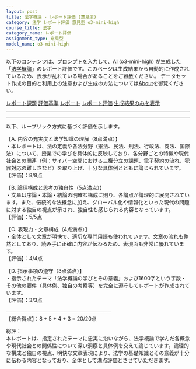 ```yaml
---
layout: post
title: 法学概論 - レポート評価 (意見型)
category: 法学 レポート評価 意見型 o3-mini-high
course_title: 法学
category_name: レポート評価
assignment_type: 意見型
model_name: o3-mini-high
---
```


以下のコンテンツは、[プロンプト](https://github.com/takedatoshiyuki/synthetic_assignments/tree/main/generated/法学/o3-mini-high/prompt_レポート評価-意見型.md)を入力して、AI (o3-mini-high) が生成した「[法学概論](/contents/法学/)」のレポート評価です。このページは生成結果から自動的に作成されているため、表示が乱れている場合があることをご容赦ください。
データセット作成の目的と利用上の注意および生成の方法については[About](/About)を御覧ください。

[レポート課題](../レポート課題-意見型)
[評価基準](../評価基準-意見型)
[レポート](../レポート-意見型)
[レポート評価](../レポート評価-意見型)
[生成結果のみを表示](https://github.com/takedatoshiyuki/synthetic_assignments/tree/main/generated/法学/o3-mini-high/レポート評価-意見型.md)
  

***
***
  
以下、ルーブリック方式に基づく評価を示します。

【A. 内容の充実度と法学知識の理解（8点満点）】  
・本レポートは、法の定義や各法分野（憲法、民法、刑法、行政法、商法、国際法）について、授業での学びを具体的に反映しており、各分野ごとの特徴や現代社会との関連（例：サイバー空間における三権分立の課題、電子契約の流れ、犯罪対応の難しさなど）を取り上げ、十分な具体例とともに論じられています。  
【評価】：8/8点

【B. 論理構成と思考の独自性（5点満点）】  
・文章は序論・本論・結論の明確な構成に則り、各論点が論理的に展開されています。また、伝統的な法概念に加え、グローバル化や情報化といった現代の問題に対する独自の視点が示され、独自性も感じられる内容となっています。  
【評価】：5/5点

【C. 表現力・文章構成（4点満点）】  
・全体として文章が明快で、適切な専門用語も使われています。文章の流れも整然としており、読み手に正確に内容が伝わるため、表現面も非常に優れています。  
【評価】：4/4点

【D. 指示事項の遵守（3点満点）】  
・指示されたテーマ「法学概論の学びとその意義」および1600字という字数・その他の要件（具体例、独自の考察等）を完全に遵守してレポートが作成されています。  
【評価】：3/3点

─────────────────────────────  
【総合得点】：8 + 5 + 4 + 3 = 20/20点

総評：  
本レポートは、指定されたテーマに忠実に沿いながら、法学概論で学んだ各概念や現代社会との関係性について深い洞察と具体例を交えて論じています。論理的な構成と独自の視点、明快な文章表現により、法学の基礎知識とその意義が十分に伝わる内容となっており、全体として満点評価とさせていただきます。
